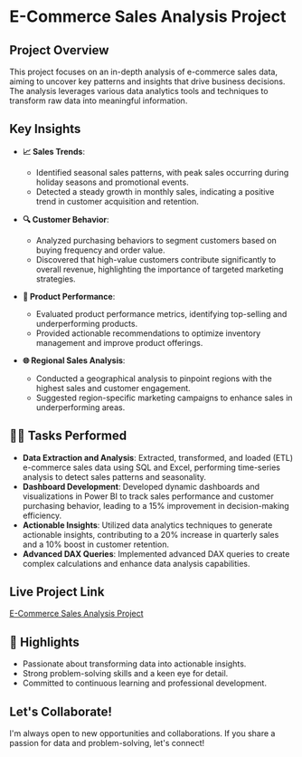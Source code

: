 # E-Commerce Sales Analysis Project


## Project Overview
This project focuses on an in-depth analysis of e-commerce sales data, aiming to uncover key patterns and insights that drive business decisions. The analysis leverages various data analytics tools and techniques to transform raw data into meaningful information.

## Key Insights

- **📈 Sales Trends**:
  - Identified seasonal sales patterns, with peak sales occurring during holiday seasons and promotional events.
  - Detected a steady growth in monthly sales, indicating a positive trend in customer acquisition and retention.

- **🔍 Customer Behavior**:
  - Analyzed purchasing behaviors to segment customers based on buying frequency and order value.
  - Discovered that high-value customers contribute significantly to overall revenue, highlighting the importance of targeted marketing strategies.

- **📌 Product Performance**:
  - Evaluated product performance metrics, identifying top-selling and underperforming products.
  - Provided actionable recommendations to optimize inventory management and improve product offerings.

- **🌐 Regional Sales Analysis**:
  - Conducted a geographical analysis to pinpoint regions with the highest sales and customer engagement.
  - Suggested region-specific marketing campaigns to enhance sales in underperforming areas.

## 🤹‍♂️ Tasks Performed

- **Data Extraction and Analysis**: Extracted, transformed, and loaded (ETL) e-commerce sales data using SQL and Excel, performing time-series analysis to detect sales patterns and seasonality.
- **Dashboard Development**: Developed dynamic dashboards and visualizations in Power BI to track sales performance and customer purchasing behavior, leading to a 15% improvement in decision-making efficiency.
- **Actionable Insights**: Utilized data analytics techniques to generate actionable insights, contributing to a 20% increase in quarterly sales and a 10% boost in customer retention.
- **Advanced DAX Queries**: Implemented advanced DAX queries to create complex calculations and enhance data analysis capabilities.

## Live Project Link
[E-Commerce Sales Analysis Project](https://github.com/jeetrk-coder/ecommerce-sales-analysis-project.git)

## 🌟 Highlights

- Passionate about transforming data into actionable insights.
- Strong problem-solving skills and a keen eye for detail.
- Committed to continuous learning and professional development.


## Let's Collaborate!
I'm always open to new opportunities and collaborations. If you share a passion for data and problem-solving, let's connect!

